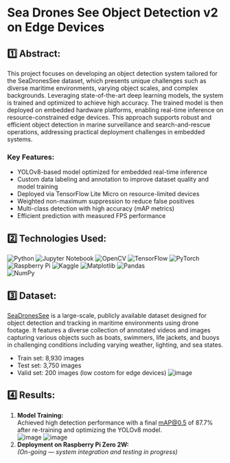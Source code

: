 # Sea Drones See Object Detection v2 on Edge Devices
## 1️⃣ Abstract:
This project focuses on developing an object detection system tailored for the SeaDronesSee dataset, which presents unique challenges such as diverse maritime environments, varying object scales, and complex backgrounds. Leveraging state-of-the-art deep learning models, the system is trained and optimized to achieve high accuracy. The trained model is then deployed on embedded hardware platforms, enabling real-time inference on resource-constrained edge devices. This approach supports robust and efficient object detection in marine surveillance and search-and-rescue operations, addressing practical deployment challenges in embedded systems.

### Key Features:
- YOLOv8-based model optimized for embedded real-time inference
- Custom data labeling and annotation to improve dataset quality and model training
- Deployed via TensorFlow Lite Micro on resource-limited devices
- Weighted non-maximum suppression to reduce false positives
- Multi-class detection with high accuracy (mAP metrics)
- Efficient prediction with measured FPS performance

## 2️⃣ Technologies Used:
![Python](https://img.shields.io/badge/python-3670A0?style=for-the-badge&logo=python&logoColor=ffdd54)
![Jupyter Notebook](https://img.shields.io/badge/jupyter-%23FA0F00.svg?style=for-the-badge&logo=jupyter&logoColor=white)
![OpenCV](https://img.shields.io/badge/opencv-%23white.svg?style=for-the-badge&logo=opencv&logoColor=white)
![TensorFlow](https://img.shields.io/badge/TensorFlow-%23FF6F00.svg?style=for-the-badge&logo=TensorFlow&logoColor=white)
![PyTorch](https://img.shields.io/badge/PyTorch-%23EE4C2C.svg?style=for-the-badge&logo=PyTorch&logoColor=white)
![Raspberry Pi](https://img.shields.io/badge/-Raspberry_Pi-C51A4A?style=for-the-badge&logo=Raspberry-Pi)
![Kaggle](https://img.shields.io/badge/Kaggle-035a7d?style=for-the-badge&logo=kaggle&logoColor=white)
![Matplotlib](https://img.shields.io/badge/Matplotlib-%23ffffff.svg?style=for-the-badge&logo=Matplotlib&logoColor=black)
![Pandas](https://img.shields.io/badge/pandas-%23150458.svg?style=for-the-badge&logo=pandas&logoColor=white)	
![NumPy](https://img.shields.io/badge/numpy-%23013243.svg?style=for-the-badge&logo=numpy&logoColor=white)

## 3️⃣ Dataset:
[SeaDronesSee](https://cloud.cs.uni-tuebingen.de/index.php/s/ZZxX65FGnQ8zjBP) is a large-scale, publicly available dataset designed for object detection and tracking in maritime environments using drone footage. It features a diverse collection of annotated videos and images capturing various objects such as boats, swimmers, life jackets, and buoys in challenging conditions including varying weather, lighting, and sea states.
- Train set: 8,930 images
- Test set: 3,750 images
- Valid set: 200 images (low costom for edge devices)
![image](https://github.com/user-attachments/assets/57db469e-9550-44ac-9e1f-8f98515b34fc)

## 4️⃣ Results:
1. **Model Training:**  
   Achieved high detection performance with a final mAP@0.5 of 87.7% after re-training and optimizing the YOLOv8 model.  
   ![image](https://github.com/user-attachments/assets/19cda869-b89f-4636-9e01-cd4d1d7b7298)
   ![image](https://github.com/user-attachments/assets/4ef1cc75-82c1-4faa-b2c4-375bc945ec4b)
3. **Deployment on Raspberry Pi Zero 2W:**  
   *(On-going — system integration and testing in progress)*
